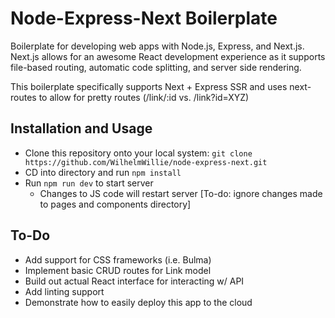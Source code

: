 # Node-Express-Next Boilerplate

Boilerplate for developing web apps with Node.js, Express, and Next.js. Next.js
allows for an awesome React development experience as it supports file-based
routing, automatic code splitting, and server side rendering.

This boilerplate specifically supports Next + Express SSR and uses next-routes to
allow for pretty routes (/link/:id vs. /link?id=XYZ)

## Installation and Usage
* Clone this repository onto your local system: `git clone https://github.com/WilhelmWillie/node-express-next.git`
* CD into directory and run `npm install`
* Run `npm run dev` to start server
  * Changes to JS code will restart server [To-do: ignore changes made to pages and components directory]

## To-Do
* Add support for CSS frameworks (i.e. Bulma)
* Implement basic CRUD routes for Link model
* Build out actual React interface for interacting w/ API
* Add linting support
* Demonstrate how to easily deploy this app to the cloud
